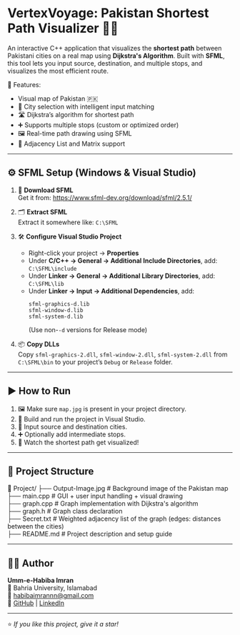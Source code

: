 # VertexVoyage: Pakistan Shortest Path Visualizer 🚗📍

An interactive C++ application that visualizes the **shortest path** between Pakistani cities on a real map using **Dijkstra's Algorithm**. Built with **SFML**, this tool lets you input source, destination, and multiple stops, and visualizes the most efficient route.  

🧭 Features:
- Visual map of Pakistan 🇵🇰
- 📌 City selection with intelligent input matching
- 🛣️ Dijkstra’s algorithm for shortest path
- ➕ Supports multiple stops (custom or optimized order)
- 🖼️ Real-time path drawing using SFML
- 🧮 Adjacency List and Matrix support

---

## ⚙️ SFML Setup (Windows & Visual Studio)

1. 🔽 **Download SFML**  
   Get it from: https://www.sfml-dev.org/download/sfml/2.5.1/

2. 🗂️ **Extract SFML**  
   Extract it somewhere like: `C:\SFML`

3. 🛠️ **Configure Visual Studio Project**
   - Right-click your project → **Properties**
   - Under **C/C++ → General → Additional Include Directories**, add:  
     `C:\SFML\include`
   - Under **Linker → General → Additional Library Directories**, add:  
     `C:\SFML\lib`
   - Under **Linker → Input → Additional Dependencies**, add:
     ```
     sfml-graphics-d.lib  
     sfml-window-d.lib  
     sfml-system-d.lib
     ```
     (Use non-`-d` versions for Release mode)

4. 📦 **Copy DLLs**  
   Copy `sfml-graphics-2.dll`, `sfml-window-2.dll`, `sfml-system-2.dll` from `C:\SFML\bin` to your project’s `Debug` or `Release` folder.

---

## ▶️ How to Run

1. 🖼️ Make sure `map.jpg` is present in your project directory.
2. 🏁 Build and run the project in Visual Studio.
3. 🧠 Input source and destination cities.
4. ➕ Optionally add intermediate stops.
5. 🎯 Watch the shortest path get visualized!

---

## 📂 Project Structure

📁 Project/
├── Output-Image.jpg # Background image of the Pakistan map <br>
├── main.cpp # GUI + user input handling + visual drawing <br>
├── graph.cpp # Graph implementation with Dijkstra's algorithm <br>
├── graph.h # Graph class declaration <br>
├── Secret.txt # Weighted adjacency list of the graph (edges: distances between the cities) <br>
├── README.md # Project description and setup guide <br>

---

## 🧑‍💻 Author  
**Umm-e-Habiba Imran**  
📍 Bahria University, Islamabad  
📧 habibaimrannn@gmail.com  
🔗 [GitHub](https://github.com/habiba-imran) | [LinkedIn](https://www.linkedin.com/in/habiba-imran-118624258/)

---

⭐ *If you like this project, give it a star!*